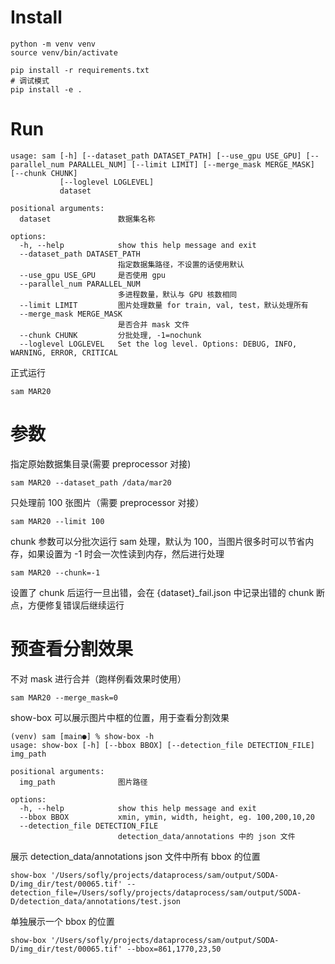 # Install

```
python -m venv venv
source venv/bin/activate

pip install -r requirements.txt
# 调试模式
pip install -e .
```

# Run

```
usage: sam [-h] [--dataset_path DATASET_PATH] [--use_gpu USE_GPU] [--parallel_num PARALLEL_NUM] [--limit LIMIT] [--merge_mask MERGE_MASK] [--chunk CHUNK]
           [--loglevel LOGLEVEL]
           dataset

positional arguments:
  dataset               数据集名称

options:
  -h, --help            show this help message and exit
  --dataset_path DATASET_PATH
                        指定数据集路径，不设置的话使用默认
  --use_gpu USE_GPU     是否使用 gpu
  --parallel_num PARALLEL_NUM
                        多进程数量，默认与 GPU 核数相同
  --limit LIMIT         图片处理数量 for train, val, test，默认处理所有
  --merge_mask MERGE_MASK
                        是否合并 mask 文件
  --chunk CHUNK         分批处理, -1=nochunk
  --loglevel LOGLEVEL   Set the log level. Options: DEBUG, INFO, WARNING, ERROR, CRITICAL
```

正式运行
```
sam MAR20

```
# 参数

指定原始数据集目录(需要 preprocessor 对接)
```
sam MAR20 --dataset_path /data/mar20
```

只处理前 100 张图片（需要 preprocessor 对接）
```
sam MAR20 --limit 100
```
chunk 参数可以分批次运行 sam 处理，默认为 100，当图片很多时可以节省内存，如果设置为 -1 时会一次性读到内存，然后进行处理
```
sam MAR20 --chunk=-1
```

设置了 chunk 后运行一旦出错，会在 {dataset}_fail.json 中记录出错的 chunk 断点，方便修复错误后继续运行

# 预查看分割效果

不对 mask 进行合并（跑样例看效果时使用）
```
sam MAR20 --merge_mask=0
```

show-box 可以展示图片中框的位置，用于查看分割效果

```
(venv) sam [main●] % show-box -h
usage: show-box [-h] [--bbox BBOX] [--detection_file DETECTION_FILE] img_path

positional arguments:
  img_path              图片路径

options:
  -h, --help            show this help message and exit
  --bbox BBOX           xmin, ymin, width, height, eg. 100,200,10,20
  --detection_file DETECTION_FILE
                        detection_data/annotations 中的 json 文件
```

展示 detection_data/annotations json 文件中所有 bbox 的位置
```
show-box '/Users/sofly/projects/dataprocess/sam/output/SODA-D/img_dir/test/00065.tif' --detection_file=/Users/sofly/projects/dataprocess/sam/output/SODA-D/detection_data/annotations/test.json
```

单独展示一个 bbox 的位置
```
show-box '/Users/sofly/projects/dataprocess/sam/output/SODA-D/img_dir/test/00065.tif' --bbox=861,1770,23,50
```